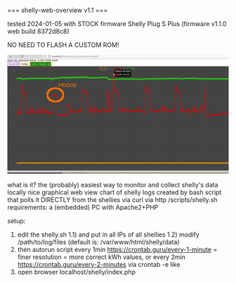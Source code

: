 === shelly-web-overview v1.1 ===

tested 2024-01-05 with STOCK firmware Shelly Plug S Plus (firmware v1.1.0 web build 8372d8c8)

NO NEED TO FLASH A CUSTOM ROM!

![Screenshot](./shelly-web-overview-v1-0.png?raw=true "Screenshot")


what is it?
the (probably) easiest way to monitor and collect shelly's data locally
nice graphical web view chart of shelly logs created by bash script that polls it DIRECTLY from the shellies via curl via http /scripts/shelly.sh
requirements: a (embedded) PC with Apache2+PHP

setup:
1) edit the shelly.sh 
1.1) and put in all IPs of all shellies
1.2) modify /path/to/log/files (default is: /var/www/html/shelly/data)
3) then autorun script every 1min  https://crontab.guru/every-1-minute = finer resolution = more correct kWh values, or every 2min https://crontab.guru/every-2-minutes via crontab -e like 
4) open browser localhost/shelly/index.php
